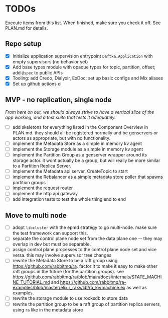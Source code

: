 # TODOs
Execute items from this list. When finished, make sure you check it off. See PLAN.md for details.


## Repo setup
- [x] Initialize application supervision entrypoint `Daftka.Application` with empty supervisors (no behavior yet)
- [x] Add base types module with opaque types for topic, partition, offset; add `@spec` to public APIs
- [x] Tooling: add Credo, Dialyxir, ExDoc; set up basic configs and Mix aliases
- [x] Set up github actions ci

## MVP - no replication, single node
*From here on out, we should always strive to have a vertical slice of the app working, and a test suite that tests it adequately.*

- [ ] add skeletons for everything listed in the Component Overview in PLAN.md. they should all be registered normally and be genservers or actors as appropriate, but with no functionality.
- [ ] implement the Metadata Store as a simple in memory kv agent
- [ ] implement the Storage module as a simple in memory kv agent
- [ ] implement the Partition Group as a genserver wrapper around its storage actor. it wont actually be a group, but will really be more similar to a Partition Replica Server.
- [ ] implement the Metadata api server, CreateTopic to start
- [ ] implement the Rebalancer as a simple metadata store poller that spawns partition groups
- [ ] implement the request router
- [ ] implement the http api gateway
- [ ] add integration tests to test the whole thing end to end

## Move to multi node
- [ ] adopt `libcluster` with the epmd strategy to go multi-node. make sure the test framework can support this.
- [ ] separate the control plane node set from the data plane one -- they may overlap in dev but must be separable.
- [ ] assign control plane processes to the control plane node set and vice versa. this may involve supervisor tree changes
- [ ] rewrite the Metadata Store to be a raft group using https://github.com/rabbitmq/ra. factor it to make it easy to make other raft groups in the future (for the partition groups). see https://github.com/rabbitmq/ra/blob/main/docs/internals/STATE_MACHINE_TUTORIAL.md and https://github.com/rabbitmq/ra-examples/blob/master/elixir_rakv/lib/ra_kv/machine.ex as well as examples.
- [ ] rewrite the storage module to use rocksdb to store data
- [ ] rewrite the partition group to be a raft group of partition replica servers, using `ra` like in the metadata store
